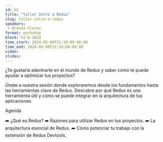 ```yaml
---
id: b2
title: "Taller Intro a Redux"
slug: taller-intro-a-redux
speakers:
 - Brenda Flores
format: workshop
block: h1-b-2024
time_start: 2024-05-09T11:10:00-06:00
time_end: 2024-05-09T12:20:00-06:00
video:
slides:
---
```


¿Te gustaría adentrarte en el mundo de Redux y saber cómo te puede ayudar a optimizar tus proyectos?

Únete a nuestra sesión donde exploraremos desde los fundamentos hasta las herramientas clave de Redux. Descubre por qué Redux es una herramienta útil y cómo se puede integrar en la arquitectura de tus aplicaciones.

Agenda

➡️ ¿Qué es Redux?
➡️  Razones para utilizar Redux en tus proyectos.
➡️ La arquitectura esencial de Redux.
➡️ Cómo potenciar tu trabajo con la extensión de Redux Devtools.
